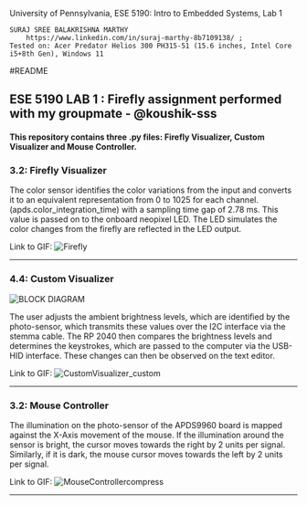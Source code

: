 University of Pennsylvania, ESE 5190: Intro to Embedded Systems, Lab 1

    SURAJ SREE BALAKRISHNA MARTHY
        https://www.linkedin.com/in/suraj-marthy-8b7109138/ ; 
    Tested on: Acer Predator Helios 300 PH315-51 (15.6 inches, Intel Core i5+8th Gen), Windows 11

#README

## ESE 5190 LAB 1 : Firefly assignment performed with my groupmate - @koushik-sss

#### This repository contains three .py files: Firefly Visualizer, Custom Visualizer and Mouse Controller.

### 3.2: Firefly Visualizer

The color sensor identifies the color variations from the input and converts it to an equivalent representation from 0 to 1025 for each channel. (apds.color_integration_time) with a sampling time gap of 2.78 ms. This value is passed on to the onboard neopixel LED. The LED simulates the color changes from the firefly are reflected in the LED output.

Link to GIF:
![Firefly](https://user-images.githubusercontent.com/69215958/192077800-acc86aa7-01ea-45fa-b461-7f2de607d5eb.gif)

----

### 4.4: Custom Visualizer
![BLOCK DIAGRAM](https://user-images.githubusercontent.com/64246696/192074022-b836bd6d-0250-4ef9-8798-abe9d57f3f29.png)

The user adjusts the ambient brightness levels, which are identified by the photo-sensor, which transmits these values over the I2C interface via the stemma cable. The RP 2040 then compares the brightness levels and determines the keystrokes, which are passed to the computer via the USB-HID interface. These changes can then be observed on the text editor.

Link to GIF:
![CustomVisualizer_custom](https://user-images.githubusercontent.com/69215958/192078118-ad4746f4-a94c-42ee-a5e8-c77e7a0bf6cf.gif)

----

### 3.2: Mouse Controller

The illumination on the photo-sensor of the APDS9960 board is mapped against the X-Axis movement of the mouse. If the illumination around the sensor is bright, the cursor moves towards the right by 2 units per signal. Similarly, if it is dark, the mouse cursor moves towards the left by 2 units per signal.

Link to GIF:
![MouseControllercompress](https://user-images.githubusercontent.com/69215958/192077963-8cf9898e-bdcf-4e38-8504-40f88b7d379d.gif)

---
